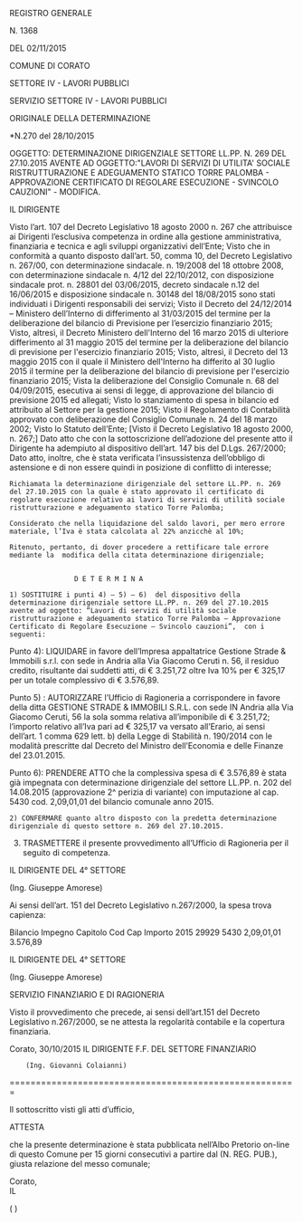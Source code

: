 REGISTRO GENERALE

N. 1368

DEL 02/11/2015




COMUNE  DI  CORATO


SETTORE IV - LAVORI PUBBLICI

SERVIZIO SETTORE IV - LAVORI PUBBLICI


ORIGINALE DELLA DETERMINAZIONE



*N.270       del 28/10/2015 



OGGETTO: DETERMINAZIONE DIRIGENZIALE SETTORE LL.PP. N. 269 DEL 27.10.2015 AVENTE AD OGGETTO:"LAVORI DI SERVIZI DI UTILITA' SOCIALE RISTRUTTURAZIONE E ADEGUAMENTO STATICO TORRE PALOMBA - APPROVAZIONE CERTIFICATO DI REGOLARE ESECUZIONE - SVINCOLO CAUZIONI"  -  MODIFICA.

IL  DIRIGENTE



Visto  l’art. 107  del Decreto Legislativo 18 agosto 2000 n. 267 che attribuisce ai Dirigenti l’esclusiva competenza in ordine alla gestione amministrativa, finanziaria e tecnica e agli sviluppi organizzativi dell’Ente;
Visto che in conformità a quanto disposto dall’art. 50, comma 10, del Decreto Legislativo n. 267/00, con determinazione sindacale. n. 19/2008 del 18 ottobre 2008, con determinazione  sindacale n. 4/12 del 22/10/2012,  con disposizione sindacale prot. n. 28801  del 03/06/2015,  decreto sindacale n.12 del 16/06/2015 e disposizione sindacale n. 30148 del 18/08/2015 sono stati individuati i Dirigenti responsabili dei servizi;
Visto il Decreto del 24/12/2014 – Ministero dell’Interno di differimento al 31/03/2015 del termine per la deliberazione del bilancio di Previsione per l’esercizio finanziario 2015;
Visto, altresì, il Decreto Ministero dell'Interno del 16 marzo 2015 di ulteriore differimento al 31 maggio 2015 del termine per la deliberazione del bilancio di previsione per l'esercizio finanziario 2015;
Visto, altresì, il Decreto del 13 maggio 2015 con il quale il Ministero dell'Interno ha differito al 30 luglio 2015 il termine per la deliberazione del bilancio di previsione per l'esercizio finanziario 2015;
Vista la deliberazione del Consiglio Comunale n. 68 del 04/09/2015, esecutiva ai sensi di legge, di approvazione del bilancio di previsione 2015 ed allegati;
Visto lo stanziamento di spesa in bilancio ed attribuito al Settore per la gestione 2015;
Visto il Regolamento di Contabilità approvato con deliberazione del Consiglio Comunale n. 24 del 18 marzo 2002;
Visto lo Statuto dell’Ente;
[Visto il Decreto Legislativo 18 agosto 2000, n. 267;]
Dato atto che con la sottoscrizione dell’adozione del presente atto il Dirigente ha adempiuto al dispositivo dell’art. 147 bis del D.Lgs. 267/2000;
Dato atto, inoltre, che è stata verificata l’insussistenza dell’obbligo di astensione e di non essere quindi in posizione di conflitto di interesse;


	Richiamata la determinazione dirigenziale del settore LL.PP. n. 269 del 27.10.2015 con la quale è stato approvato il certificato di regolare esecuzione relativo ai lavori di servizi di utilità sociale ristrutturazione e adeguamento statico Torre Palomba;

	Considerato che nella liquidazione del saldo lavori, per mero errore materiale, l’Iva è stata calcolata al 22% anzicchè al 10%;

	Ritenuto, pertanto, di dover procedere a rettificare tale errore mediante la  modifica della citata determinazione dirigenziale;


					D E T E R M I N A

	1) SOSTITUIRE i punti 4) – 5) – 6)  del dispositivo della determinazione dirigenziale settore LL.PP. n. 269 del 27.10.2015 avente ad oggetto: “Lavori di servizi di utilità sociale ristrutturazione e adeguamento statico Torre Palomba – Approvazione Certificato di Regolare Esecuzione – Svincolo cauzioni”,  con i seguenti:

Punto 4): LIQUIDARE in favore dell’Impresa appaltatrice Gestione Strade & Immobili s.r.l. con sede in Andria alla Via Giacomo Ceruti n. 56, il residuo credito, risultante dai suddetti atti, di € 3.251,72 oltre Iva 10% per € 325,17 per un totale complessivo di € 3.576,89.

Punto 5) : AUTORIZZARE l’Ufficio di Ragioneria a corrispondere in favore della ditta GESTIONE STRADE & IMMOBILI S.R.L. con sede IN Andria alla Via Giacomo Ceruti, 56 la sola somma relativa all’imponibile di € 3.251,72; l’importo relativo all’Iva pari ad € 325,17  va versato all’Erario, ai sensi dell’art. 1 comma 629 lett. b) della Legge di Stabilità n. 190/2014 con le modalità prescritte dal Decreto del Ministro dell’Economia e delle Finanze del 23.01.2015.

Punto 6): PRENDERE ATTO che la complessiva spesa di € 3.576,89 è stata già impegnata con determinazione dirigenziale del settore LL.PP. n. 202 del 14.08.2015 (approvazione 2^ perizia di variante) con imputazione al cap. 5430 cod. 2,09,01,01 del bilancio comunale anno 2015.

	2) CONFERMARE quanto altro disposto con la predetta determinazione dirigenziale di questo settore n. 269 del 27.10.2015.

3) TRASMETTERE il presente provvedimento all’Ufficio di Ragioneria per il seguito di competenza.



 


IL DIRIGENTE DEL 4° SETTORE 

   (Ing. Giuseppe Amorese) 

Ai sensi dell’art. 151 del Decreto Legislativo n.267/2000, la spesa trova capienza:

Bilancio
Impegno
Capitolo
Cod Cap
Importo
2015
29929
5430
2,09,01,01
3.576,89


IL DIRIGENTE DEL 4° SETTORE 

   (Ing. Giuseppe Amorese)


SERVIZIO FINANZIARIO E DI RAGIONERIA

Visto  il provvedimento che precede, ai sensi dell’art.151 del Decreto Legislativo n.267/2000, se ne attesta la regolarità contabile e la copertura finanziaria.

Corato, 30/10/2015 
IL DIRIGENTE F.F. DEL SETTORE FINANZIARIO

        (Ing. Giovanni Colaianni)

======================================================= 

Il sottoscritto        visti gli atti d’ufficio,

ATTESTA

che la presente determinazione è stata pubblicata nell’Albo Pretorio on-line di questo Comune per 15 giorni consecutivi a partire dal     (N.     REG. PUB.), giusta relazione del messo comunale;

Corato,      
IL      

   (   )


   


    

    
